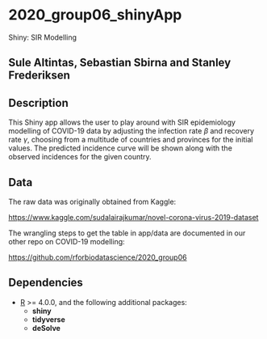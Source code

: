 # 2020_group06_shinyApp
Shiny: SIR Modelling

## Sule Altintas, Sebastian Sbirna and Stanley Frederiksen

## Description

This Shiny app allows the user to play around with SIR epidemiology modelling of COVID-19 data by adjusting the infection rate $\beta$ and recovery rate $\gamma$, choosing from a multitude of countries and provinces for the initial values. The predicted incidence curve will be shown along with the observed incidences for the given country.

## Data

The raw data was originally obtained from Kaggle:

https://www.kaggle.com/sudalairajkumar/novel-corona-virus-2019-dataset

The wrangling steps to get the table in app/data are documented in our other repo on COVID-19 modelling:

https://github.com/rforbiodatascience/2020_group06

## Dependencies

- [R](https://cran.r-project.org/bin/windows/base/) >= 4.0.0, and the following additional packages:
  * __shiny__
  * __tidyverse__
  * __deSolve__

